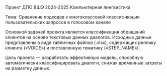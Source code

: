 Проект ДПО ВШЭ 2024-2025 Компьютерная лингвистика

Тема: Сравнение подходов к многоклассовой классификации пользовательских запросов в голосовом канале

Основной задачей проекта является классификация обращений клиентов на основе текстовых данных диалогов. Исходные данные представлены в виде табличных файлов (.xlsx), содержащих реплику клиента («VOICE») и поставленную тематику («STEP_NAME»).

Цель проекта — разработать эффективную модель, способную автоматически классифицировать диалоги, снижая временные затраты на разметку данных.

